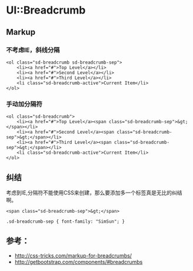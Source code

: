 UI::Breadcrumb
====================

## Markup
    
### 不考虑IE，斜线分隔

    <ol class="sd-breadcrumb sd-breadcrumb-sep">
        <li><a href="#">Top Level</a></li>
        <li><a href="#">Second Level</a></li>
        <li><a href="#">Third Level</a></li>
        <li class="sd-breadcrumb-active">Current Item</li>
    </ol>

### 手动加分隔符

    <ol class="sd-breadcrumb">
        <li><a href="#">Top Level</a><span class="sd-breadcrumb-sep">&gt;</span></li>
        <li><a href="#">Second Level</a><span class="sd-breadcrumb-sep">&gt;</span></li>
        <li><a href="#">Third Level</a><span class="sd-breadcrumb-sep">&gt;</span></li>
        <li class="sd-breadcrumb-active">Current Item</li>
    </ol>

## 纠结

考虑到IE,分隔符不能使用CSS来创建，那么要添加多一个<span class="sd-breadcrumb-sep"></span>标签真是无比的纠结啊。

    <span class="sd-breadcrumb-sep">&gt;</span>
    
    .sd-breadcrumb-sep { font-family: "SimSun"; }

## 参考：

+ http://css-tricks.com/markup-for-breadcrumbs/
+ http://getbootstrap.com/components/#breadcrumbs
